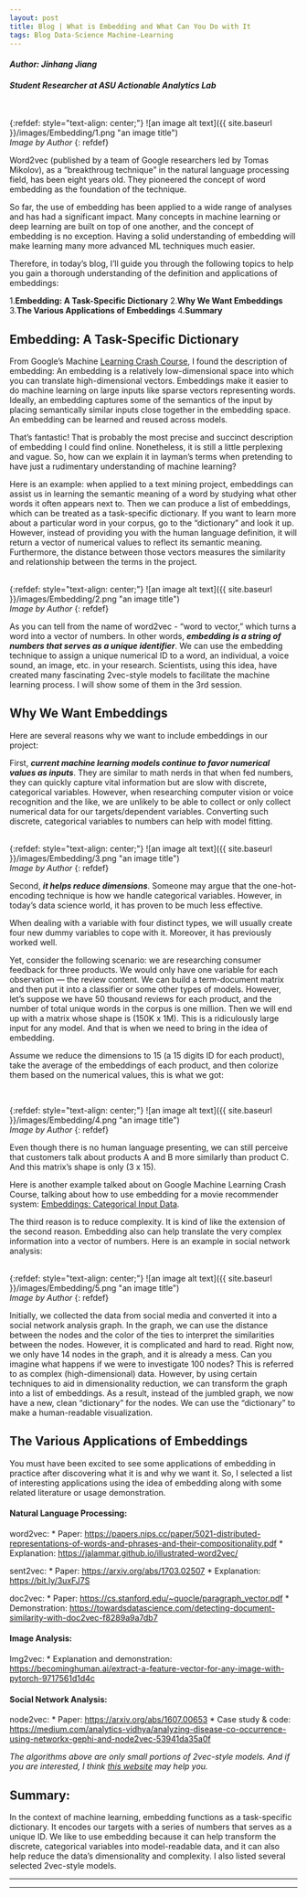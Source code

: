 ```yaml
---
layout: post
title: Blog | What is Embedding and What Can You Do with It
tags: Blog Data-Science Machine-Learning 
---
```


#### _Author: Jinhang Jiang_
#### _Student Researcher at ASU Actionable Analytics Lab_
<br/>

{:refdef: style="text-align: center;"}
![an image alt text]({{ site.baseurl }}/images/Embedding/1.png "an image title")<br/>
_Image by Author_
{: refdef}
<br/>

Word2vec (published by a team of Google researchers led by Tomas Mikolov), as a “breakthroug technique” in the natural language processing field, 
has been eight years old. They pioneered the concept of word embedding as the foundation of the technique.<br/>

So far, the use of embedding has been applied to a wide range of analyses and has had a significant impact. 
Many concepts in machine learning or deep learning are built on top of one another, and the concept of embedding is no exception. 
Having a solid understanding of embedding will make learning many more advanced ML techniques much easier.<br/>

Therefore, in today’s blog, I’ll guide you through the following topics to help you gain a thorough understanding of the definition and applications of embeddings:<br/>

   1.**Embedding: A Task-Specific Dictionary**
   2.**Why We Want Embeddings**
   3.**The Various Applications of Embeddings**
   4.**Summary**
<br/>
## Embedding: A Task-Specific Dictionary
From Google’s Machine [Learning Crash Course](https://developers.google.com/machine-learning/crash-course/embeddings/video-lecture), 
I found the description of embedding: 
An embedding is a relatively low-dimensional space into which you can translate high-dimensional vectors. 
Embeddings make it easier to do machine learning on large inputs like sparse vectors representing words. 
Ideally, an embedding captures some of the semantics of the input by placing semantically similar inputs close together in the embedding space. 
An embedding can be learned and reused across models.<br/>

That’s fantastic! That is probably the most precise and succinct description of embedding I could find online. 
Nonetheless, it is still a little perplexing and vague. 
So, how can we explain it in layman’s terms when pretending to have just a rudimentary understanding of machine learning?<br/>

Here is an example: when applied to a text mining project, 
embeddings can assist us in learning the semantic meaning of a word by studying what other words it often appears next to. 
Then we can produce a list of embeddings, which can be treated as a task-specific dictionary. 
If you want to learn more about a particular word in your corpus, go to the “dictionary” and look it up. 
However, instead of providing you with the human language definition, 
it will return a vector of numerical values to reflect its semantic meaning. 
Furthermore, the distance between those vectors measures the similarity and relationship between the terms in the project.<br/>
<br/>

{:refdef: style="text-align: center;"}
![an image alt text]({{ site.baseurl }}/images/Embedding/2.png "an image title")<br/>
_Image by Author_
{: refdef}
<br/>

As you can tell from the name of word2vec - “word to vector,” which turns a word into a vector of numbers. 
In other words, _**embedding is a string of numbers that serves as a unique identifier**_. 
We can use the embedding technique to assign a unique numerical ID to a word, an individual, a voice sound, an image, etc. in your research. 
Scientists, using this idea, have created many fascinating 2vec-style models to facilitate the machine learning process. 
I will show some of them in the 3rd session.<br/>

## Why We Want Embeddings
Here are several reasons why we want to include embeddings in our project:<br/>

First, _**current machine learning models continue to favor numerical values as inputs**_. 
They are similar to math nerds in that when fed numbers, 
they can quickly capture vital information but are slow with discrete, categorical variables. 
However, when researching computer vision or voice recognition and the like, 
we are unlikely to be able to collect or only collect numerical data for our targets/dependent variables. 
Converting such discrete, categorical variables to numbers can help with model fitting.<br/>
<br/>

{:refdef: style="text-align: center;"}
![an image alt text]({{ site.baseurl }}/images/Embedding/3.png "an image title")<br/>
_Image by Author_
{: refdef}
<br/>

Second, _**it helps reduce dimensions**_. 
Someone may argue that the one-hot-encoding technique is how we handle categorical variables. 
However, in today’s data science world, it has proven to be much less effective.<br/>

When dealing with a variable with four distinct types, we will usually create four new dummy variables to cope with it. 
Moreover, it has previously worked well.<br/>

Yet, consider the following scenario: we are researching consumer feedback for three products. 
We would only have one variable for each observation — the review content. 
We can build a term-document matrix and then put it into a classifier or some other types of models. 
However, let’s suppose we have 50 thousand reviews for each product, 
and the number of total unique words in the corpus is one million. 
Then we will end up with a matrix whose shape is (150K x 1M). 
This is a ridiculously large input for any model. And that is when we need to bring in the idea of embedding.<br/>

Assume we reduce the dimensions to 15 (a 15 digits ID for each product), 
take the average of the embeddings of each product, and then colorize them based on the numerical values, 
this is what we got:<br/>

<br/>

{:refdef: style="text-align: center;"}
![an image alt text]({{ site.baseurl }}/images/Embedding/4.png "an image title")<br/>
_Image by Author_
{: refdef}
<br/>

Even though there is no human language presenting, 
we can still perceive that customers talk about products 
A and B more similarly than product C. And this matrix’s shape is only (3 x 15).<br/>

Here is another example talked about on Google Machine Learning Crash Course, 
talking about how to use embedding for a movie recommender system: [Embeddings: Categorical Input Data](https://developers.google.com/machine-learning/crash-course/embeddings/categorical-input-data).<br/>

The third reason is to reduce complexity. 
It is kind of like the extension of the second reason. 
Embedding also can help translate the very complex information into a vector of numbers. 
Here is an example in social network analysis:<br/>
<br/>

{:refdef: style="text-align: center;"}
![an image alt text]({{ site.baseurl }}/images/Embedding/5.png "an image title")<br/>
_Image by Author_
{: refdef}
<br/>

Initially, we collected the data from social media and converted it into a social network analysis graph. 
In the graph, we can use the distance between the nodes and the color of the ties to interpret the similarities between the nodes. 
However, it is complicated and hard to read. Right now, we only have 14 nodes in the graph, and it is already a mess. 
Can you imagine what happens if we were to investigate 100 nodes? This is referred to as complex (high-dimensional) data. 
However, by using certain techniques to aid in dimensionality reduction, we can transform the graph into a list of embeddings.
As a result, instead of the jumbled graph, we now have a new, clean “dictionary” for the nodes. 
We can use the “dictionary” to make a human-readable visualization.<br/>

## The Various Applications of Embeddings
You must have been excited to see some applications of embedding in practice after discovering what it is and why we want it. 
So, I selected a list of interesting applications using the idea of embedding along with some related literature or usage demonstration.<br/>
#### Natural Language Processing:
word2vec:
    * Paper: https://papers.nips.cc/paper/5021-distributed-representations-of-words-and-phrases-and-their-compositionality.pdf
    * Explanation: https://jalammar.github.io/illustrated-word2vec/

sent2vec:
    * Paper: https://arxiv.org/abs/1703.02507
    * Explanation: https://bit.ly/3uxFJ7S

doc2vec:
    * Paper: https://cs.stanford.edu/~quocle/paragraph_vector.pdf
    * Demonstration: https://towardsdatascience.com/detecting-document-similarity-with-doc2vec-f8289a9a7db7

#### Image Analysis:
Img2vec:
    * Explanation and demonstration: https://becominghuman.ai/extract-a-feature-vector-for-any-image-with-pytorch-9717561d1d4c

#### Social Network Analysis:
node2vec:
    * Paper: https://arxiv.org/abs/1607.00653
    * Case study & code: https://medium.com/analytics-vidhya/analyzing-disease-co-occurrence-using-networkx-gephi-and-node2vec-53941da35a0f

_The algorithms above are only small portions of 2vec-style models. 
And if you are interested, I think [this website](https://github.com/chihming/awesome-network-embedding) may help you._

## Summary:
In the context of machine learning, embedding functions as a task-specific dictionary. 
It encodes our targets with a series of numbers that serves as a unique ID. We like to use embedding because it can help transform the discrete, categorical variables into model-readable data, and it can also help reduce the data’s dimensionality and complexity. 
I also listed several selected 2vec-style models.<br/>

----
****
